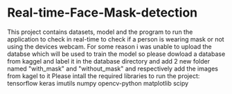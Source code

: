 # Real-time-Face-Mask-detection
This project contains datasets, model and the program to run the application to check in real-time to check if a person is wearing mask or not using the devices webcam.
For some reason i was unable to upload the databse which will be used to train the model so please dowload a database from kaggel 
and label it in the database directory and add 2 new folder named "with_mask" and "without_mask" and respectively add the images from kagel to it
Please intall the required libraries to run the project:
  tensorflow
  keras
  imutils
  numpy
  opencv-python
  matplotlib
  scipy
